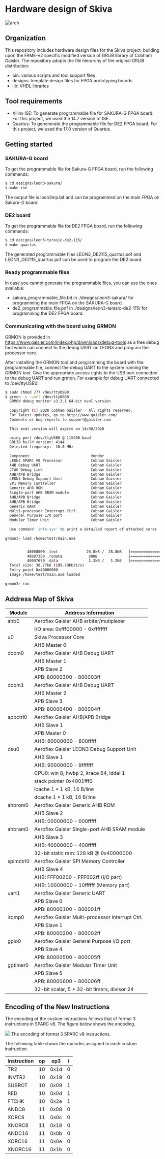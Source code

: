 Hardware design of Skiva 
===
![arch](https://github.com/Secure-Embedded-Systems/Skiva/blob/master/doc/diagram.png)

## Organization 
This repository includes hardware design files for the Skiva project, building upon the FAME-v2 specific modified version of GRLIB library of Cobham Gaisler. The repository adopts the file hierarchy of the original GRLIB distribution:
* bin:			various scripts and tool support files
* designs:		template design files for FPGA prototyping boards
* lib: 			VHDL libraries

## Tool requirements 
* Xilinx ISE: To generate programmable file for SAKURA-G FPGA board. For this project, we used the 14.7 version of ISE. 
* Quartus: To genenerate the programmable file for DE2 FPGA board. For this project, we used the 17.0 version of Quartus. 

## Getting started
### SAKURA-G board
To get the programmable file for Sakura-G FPGA board, run the following commands:
```sh
$ cd designs/leon3-sakura/
$ make ise
```
The output file is leon3mp.bit and can be programmed on the main FPGA on Sakura-G board.
### DE2 board
To get the programmable file for DE2 FPGA board, run the following commands:
```sh
$ cd designs/leon3-terasic-de2-115/
$ make quartus
```
The generated programmable files LEON3_DE2115_quartus.sof and LEON3_DE2115_quartus.pof can be used to program the DE2 board.

### Ready programmable files
In case you cannot generate the programmable files, you can use the ones available:
- sakura_programmable_file.bit in ./designs/leon3-sakura/ for programming the main FPGA on the SAKURA-G board.
- de2_programmable_file.pof in ./designs/leon3-terasic-de2-115/ for programming the DE2 FPGA board.


### Communicating with the board using GRMON
GRMON is provided in https://www.gaisler.com/index.php/downloads/debug-tools as a free debug tool which can connect to the debug UART on LEON3 and program the processor core.

After installing the GRMON tool and programming the board with the programmable file, connect the debug UART to the system running the GRMON tool. Give the appropriate access rights to the USB port connected to the debug UART and run grmon. For example for debug UART connected to /dev/ttyUSB0:
```sh
$ sudo chmod 777 /dev/ttyUSB0
$ grmon -u -uart /dev/ttyUSB0 
  GRMON debug monitor v3.2.1 64-bit eval version
  
  Copyright (C) 2020 Cobham Gaisler - All rights reserved.
  For latest updates, go to http://www.gaisler.com/
  Comments or bug-reports to support@gaisler.com
  
  This eval version will expire on 14/08/2020

  using port /dev/ttyUSB0 @ 115200 baud
  GRLIB build version: 4144
  Detected frequency:  10.0 MHz
  
  Component                            Vendor
  LEON3 SPARC V8 Processor             Cobham Gaisler
  AHB Debug UART                       Cobham Gaisler
  JTAG Debug Link                      Cobham Gaisler
  AHB/APB Bridge                       Cobham Gaisler
  LEON3 Debug Support Unit             Cobham Gaisler
  SPI Memory Controller                Cobham Gaisler
  Generic AHB ROM                      Cobham Gaisler
  Single-port AHB SRAM module          Cobham Gaisler
  AHB/APB Bridge                       Cobham Gaisler
  AHB/APB Bridge                       Cobham Gaisler
  Generic UART                         Cobham Gaisler
  Multi-processor Interrupt Ctrl.      Cobham Gaisler
  General Purpose I/O port             Cobham Gaisler
  Modular Timer Unit                   Cobham Gaisler
  
  Use command 'info sys' to print a detailed report of attached cores
  
grmon3> load /home/test/main.exe


          40000000 .text             28.8kB /  28.8kB   [===============>] 100%
          40007350 .rodata            800B              [===============>] 100%
          40007670 .data              1.2kB /   1.2kB   [===============>] 100%
  Total size: 30.77kB (105.70kbit/s)
  Entry point 0x40000000
  Image /home/test/main.exe loaded
  
grmon3> run

```

## Address Map of Skiva

| Module      | Address Information                               |
|-------------|---------------------------------------------------|
| ahb0        | Aeroflex Gaisler  AHB arbiter/mutiplexer          |
|             | I/O area: 0xfff00000 - 0xffffffff                 |
| u0          | Skiva Processor Core                              |
|             | AHB Master 0                                      |
| dcom0       | Aeroflex Gaisler  AHB Debug UART                  |
|             | AHB Master 1                                      |
|             | APB Slave 2                                       |
|             | APB: 80000300 - 800003ff                          |
| dcom1       | Aeroflex Gaisler  AHB Debug UART                  |
|             | AHB Master 2                                      |
|             | APB Slave 3                                       |
|             | APB: 80000400 - 800004ff                          |
| apbctrl0    | Aeroflex Gaisler  AHB/APB Bridge                  |
|             | AHB Slave 1                                       |
|             | APB Master 0                                      |
|             | AHB: 80000000 - 800fffff                          |
| dsu0        | Aeroflex Gaisler  LEON3 Debug Support Unit        |
|             | AHB Slave 1                                       |
|             | AHB: 90000000 - 9fffffff                          |
|             | CPU0:  win 8, hwbp 2, itrace 64, lddel 1          |
|             | stack pointer 0x4001fff0                          |
|             | icache 1 * 1 kB, 16 B/line                        |
|             | dcache 1 * 1 kB, 16 B/line                        |
| ahbrom0     | Aeroflex Gaisler  Generic AHB ROM                 |
|             | AHB Slave 2                                       |
|             | AHB: 00000000 - 000fffff                          |
| ahbram0     | Aeroflex Gaisler  Single-port AHB SRAM module     |
|             | AHB Slave 3                                       |
|             | AHB: 40000000 - 400fffff                          |
|             | 32-bit static ram: 128 kB @ 0x40000000            |
| spimctrl0   | Aeroflex Gaisler  SPI Memory Controller           |
|             | AHB Slave 4                                       |
|             | AHB: FFF00200 - FFF002ff (I/O part)               |
|             | AHB: 10000000 - 10ffffff (Memory part)            |
| uart1       | Aeroflex Gaisler  Generic UART                    |
|             | APB Slave 0                                       |
|             | APB: 80000100 - 800001ff                          |
| irqmp0      | Aeroflex Gaisler  Multi-processor Interrupt Ctrl. |
|             | APB Slave 1                                       |
|             | APB: 80000200 - 800002ff                          |
| gpio0       | Aeroflex Gaisler  General Purpose I/O port        |
|             | APB Slave 4                                       |
|             | APB: 80000500 - 800005ff                          |
| gptimer0    | Aeroflex Gaisler  Modular Timer Unit              |
|             | APB Slave 5                                       |
|             | APB: 80000600 - 800006ff                          |
|             | 32-bit scalar, 5 * 32-bit timers, divisor 24      |

## Encoding of the New Instructions
The encoding of the custom instructions follows that of format 3 instructions in SPARC v8. The figure below shows the encoding.

![](https://github.com/Secure-Embedded-Systems/Skiva/blob/master/doc/format3.png) The encoding of format 3 SPARC v8 instructions.

The following table shows the opcodes assigned to each custom instruction.

| Instruction   | op  | op3   | i  |
| ------------- |:---:| :----:|:--:|
| TR2           | 10  | 0x1d  |0   |
| INVTR2        | 10  | 0x19  |0   |
| SUBROT        | 10  | 0x09  |1   |
| RED           | 10  | 0x0d  |1   |
| FTCHK         | 10  | 0x2e  |1   |
| ANDC8         | 11  | 0x08  |0   |
| XORC8         | 11  | 0x0c  |0   |
| XNORC8        | 11  | 0x18  |0   |
| ANDC16        | 11  | 0x0b  |0   |
| XORC16        | 11  | 0x0e  |0   |
| XNORC16       | 11  | 0x1b  |0   |
